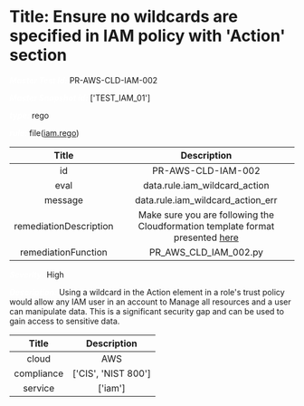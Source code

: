 



# Title: Ensure no wildcards are specified in IAM policy with 'Action' section


***<font color="white">Master Test Id:</font>*** PR-AWS-CLD-IAM-002

***<font color="white">Master Snapshot Id:</font>*** ['TEST_IAM_01']

***<font color="white">type:</font>*** rego

***<font color="white">rule:</font>*** file([iam.rego])  
  
  
  
  

|Title|Description|
| :---: | :---: |
|id|PR-AWS-CLD-IAM-002|
|eval|data.rule.iam_wildcard_action|
|message|data.rule.iam_wildcard_action_err|
|remediationDescription|Make sure you are following the Cloudformation template format presented <a href='https://docs.aws.amazon.com/AWSCloudFormation/latest/UserGuide/aws-resource-iam-policy.html' target='_blank'>here</a>|
|remediationFunction|PR_AWS_CLD_IAM_002.py|


***<font color="white">Severity:</font>*** High

***<font color="white">Description:</font>*** Using a wildcard in the Action element in a role's trust policy would allow any IAM user in an account to Manage all resources and a user can manipulate data. This is a significant security gap and can be used to gain access to sensitive data.  
  
  

|Title|Description|
| :---: | :---: |
|cloud|AWS|
|compliance|['CIS', 'NIST 800']|
|service|['iam']|



[iam.rego]: https://github.com/prancer-io/prancer-compliance-test/tree/master/aws/cloud/iam.rego
